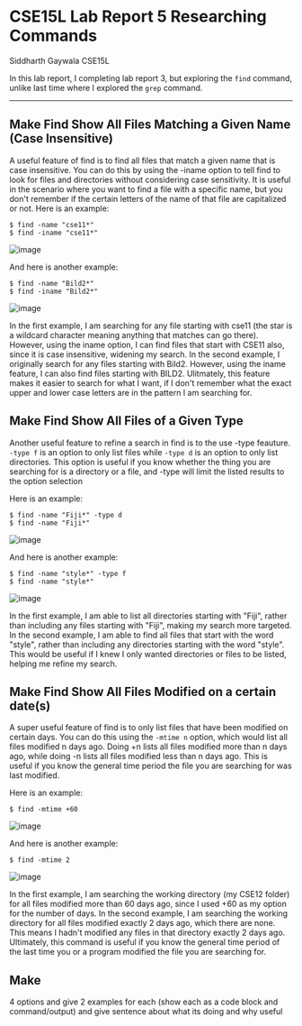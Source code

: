 # CSE15L Lab Report 5 Researching Commands
Siddharth Gaywala
CSE15L

In this lab report, I completing lab report 3, but exploring the `find` command, unlike last time where I explored the `grep` command.

***
## Make Find Show All Files Matching a Given Name (Case Insensitive)
A useful feature of find is to find all files that match a given name that is case insensitive. You can do this by using the -iname option to tell find to look for files and directories without considering case sensitivity. It is useful in the scenario where you want to find a file with a specific name, but you don't remember if the certain letters of the name of that file are capitalized or not. 
Here is an example:
```
$ find -name "cse11*"
$ find -iname "cse11*"
```
![image](https://user-images.githubusercontent.com/122569404/224589769-ecb70603-de0f-4b97-84d6-2032e9659be5.png)


And here is another example:
```
$ find -name "Bild2*"
$ find -iname "Bild2*"
```
![image](https://user-images.githubusercontent.com/122569404/224590124-59b8e098-5828-4498-aaa4-af9c77b63677.png)

In the first example, I am searching for any file starting with cse11 (the star is a wildcard character meaning anything that matches can go there). However, using the iname option, I can find files that start with CSE11 also, since it is case insensitive, widening my search. In the second example, I originally search for any files starting with Bild2. However, using the iname feature, I can also find files starting with BILD2. Ulitmately, this feature makes it easier to search for what I want, if I don't remember what the exact upper and lower case letters are in the pattern I am searching for.

## Make Find Show All Files of a Given Type
Another useful feature to refine a search in find is to the use -type feauture. `-type f` is an option to only list files while `-type d` is an option to only list directories. This option is useful if you know whether the thing you are searching for is a directory or a file, and -type will limit the listed results to the option selection

Here is an example:
```
$ find -name "Fiji*" -type d
$ find -name "Fiji*"
```
![image](https://user-images.githubusercontent.com/122569404/224591296-163874e5-56d4-4aa0-9316-91ff903ac16e.png)

And here is another example:
```
$ find -name "style*" -type f
$ find -name "style*"
```
![image](https://user-images.githubusercontent.com/122569404/224591677-640592dd-93a1-49f4-8da0-2d0627a32bda.png)

In the first example, I am able to list all directories starting with "Fiji", rather than including any files starting with "Fiji", making my search more targeted. In the second example, I am able to find all files that start with the word "style", rather than including any directories starting with the word "style". This would be useful if I knew I only wanted directories or files to be listed, helping me refine my search.

## Make Find Show All Files Modified on a certain date(s)
A super useful feature of find is to only list files that have been modified on certain days. You can do this using the `-mtime n` option, which would list all files modified n days ago. Doing +n lists all files modified more than n days ago, while doing -n lists all files modified less than n days ago. This is useful if you know the general time period the file you are searching for was last modified.

Here is an example: 
```
$ find -mtime +60
```
![image](https://user-images.githubusercontent.com/122569404/224593920-0f04de46-7274-455e-8e36-02ff9c3f6b4f.png)

And here is another example:
```
$ find -mtime 2
```
![image](https://user-images.githubusercontent.com/122569404/224594085-3445d213-8582-4419-b3bd-d1272d49450d.png)

In the first example, I am searching the working directory (my CSE12 folder) for all files modified more than 60 days ago, since I used +60 as my option for the number of days. In the second example, I am searching the working directory for all files modified exactly 2 days ago, which there are none. This means I hadn't modified any files in that directory exactly 2 days ago. Ultimately, this command is useful if you know the general time period of the last time you or a program modified the file you are searching for.

## Make 


4 options and give 2 examples for each (show each as a code block and command/output) and give sentence about what its doing and why useful
